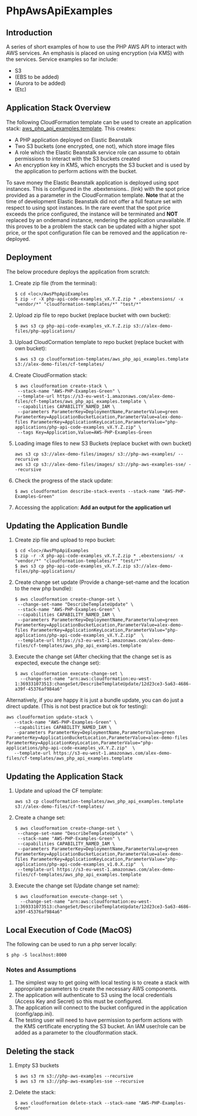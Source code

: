 # PhpAwsApiExamples
## Introduction
A series of short examples of how to use the PHP AWS API to interact with AWS services. An emphasis is placed on using encryption (via KMS) with the services.  Service examples so far include:
* S3
* (EBS to be added)
* (Aurora to be added)
* (Etc)

## Application Stack Overview
The following CloudFormation template can be used to create an application stack:  [aws_php_api_examples.template](https://github.com/Alex-Burgess/AwsPhpApiExamples/blob/master/cloudformation-templates/aws_php_api_examples.template).  This creates:
* A PHP application deployed on Elastic Beanstalk
* Two S3 buckets (one encrypted, one not), which store image files
* A role which the Elastic Beanstalk service role can assume to obtain permissions to interact with the S3 buckets created
* An encryption key in KMS, which encrypts the S3 bucket and is used by the application to perform actions with the bucket.

To save money the Elastic Beanstalk application is deployed using spot instances. This is configured in the .ebextensions.. (link) with the spot price provided as a parameter in the CloudFormation template.  **Note** that at the time of development Elastic Beanstalk did not offer a full feature set with respect to using spot instances. In the rare event that the spot price exceeds the price configured, the instance will be terminated and **NOT** replaced by an ondemand instance, rendering the application unavailable.  If this proves to be a problem the stack can be updated with a higher spot price, or the spot configuration file can be removed and the application re-deployed.

## Deployment
The below procedure deploys the application from scratch:
1. Create zip file (from the terminal):
      ```
      $ cd <loc>/AwsPhpApiExamples
      $ zip -r -X php-api-code-examples_vX.Y.Z.zip * .ebextensions/ -x "vendor/*" "cloudformation-templates/*" "test/*"
      ```
1. Upload zip file to repo bucket (replace bucket with own bucket):
      ```
      $ aws s3 cp php-api-code-examples_vX.Y.Z.zip s3://alex-demo-files/php-applications/
      ```
1. Upload CloudCormation template to repo bucket (replace bucket with own bucket):
      ```
      $ aws s3 cp cloudformation-templates/aws_php_api_examples.template s3://alex-demo-files/cf-templates/
      ```
1. Create CloudFormation stack:
      ```
      $ aws cloudformation create-stack \
       --stack-name "AWS-PHP-Examples-Green" \
       --template-url https://s3-eu-west-1.amazonaws.com/alex-demo-files/cf-templates/aws_php_api_examples.template \
       --capabilities CAPABILITY_NAMED_IAM \
       --parameters ParameterKey=DeploymentName,ParameterValue=green ParameterKey=ApplicationBucketLocation,ParameterValue=alex-demo-files ParameterKey=ApplicationKeyLocation,ParameterValue="php-applications/php-api-code-examples_vX.Y.Z.zip" \
       --tags Key=Application,Value=AWS-PHP-Examples-Green
      ```
1. Loading image files to new S3 Buckets (replace bucket with own bucket)
      ```
      aws s3 cp s3://alex-demo-files/images/ s3://php-aws-examples/ --recursive
      aws s3 cp s3://alex-demo-files/images/ s3://php-aws-examples-sse/ --recursive
      ```
1. Check the progress of the stack update:
      ```
      $ aws cloudformation describe-stack-events --stack-name "AWS-PHP-Examples-Green"
      ```
1. Accessing the application:
**Add an output for the application url**

## Updating the Application Bundle
1. Create zip file and upload to repo bucket:
      ```
      $ cd <loc>/AwsPhpApiExamples
      $ zip -r -X php-api-code-examples_vX.Y.Z.zip * .ebextensions/ -x "vendor/*" "cloudformation-templates/*" "test/*"
      $ aws s3 cp php-api-code-examples_vX.Y.Z.zip s3://alex-demo-files/php-applications/
      ```
1. Create change set update (Provide a change-set-name and the location to the new php bundle):
      ```
      $ aws cloudformation create-change-set \
       --change-set-name "DescribeTemplateUpdate" \
       --stack-name "AWS-PHP-Examples-Green" \
       --capabilities CAPABILITY_NAMED_IAM \
       --parameters ParameterKey=DeploymentName,ParameterValue=green ParameterKey=ApplicationBucketLocation,ParameterValue=alex-demo-files ParameterKey=ApplicationKeyLocation,ParameterValue="php-applications/php-api-code-examples_vX.Y.Z.zip"  \
       --template-url https://s3-eu-west-1.amazonaws.com/alex-demo-files/cf-templates/aws_php_api_examples.template
      ```
1. Execute the change set (After checking that the change set is as expected, execute the change set):
      ```
      $ aws cloudformation execute-change-set \
        --change-set-name "arn:aws:cloudformation:eu-west-1:369331073513:changeSet/DescribeTemplateUpdate/12d23ce3-5a63-4686-a39f-45376af984a6"
      ```

Alternatively, if you are happy it is just a bundle update, you can do just a direct update.  (This is not best practice but ok for testing):
```
aws cloudformation update-stack \
   --stack-name "AWS-PHP-Examples-Green" \
   --capabilities CAPABILITY_NAMED_IAM \
   --parameters ParameterKey=DeploymentName,ParameterValue=green ParameterKey=ApplicationBucketLocation,ParameterValue=alex-demo-files ParameterKey=ApplicationKeyLocation,ParameterValue="php-applications/php-api-code-examples_vX.Y.Z.zip"  \
   --template-url https://s3-eu-west-1.amazonaws.com/alex-demo-files/cf-templates/aws_php_api_examples.template
```

## Updating the Application Stack
1. Update and upload the CF template:
      ```
      aws s3 cp cloudformation-templates/aws_php_api_examples.template s3://alex-demo-files/cf-templates/
      ```
1. Create a change set:
      ```
      $ aws cloudformation create-change-set \
       --change-set-name "DescribeTemplateUpdate" \
       --stack-name "AWS-PHP-Examples-Green" \
       --capabilities CAPABILITY_NAMED_IAM \
       --parameters ParameterKey=DeploymentName,ParameterValue=green ParameterKey=ApplicationBucketLocation,ParameterValue=alex-demo-files ParameterKey=ApplicationKeyLocation,ParameterValue="php-applications/php-api-code-examples_v1.0.X.zip"  \
       --template-url https://s3-eu-west-1.amazonaws.com/alex-demo-files/cf-templates/aws_php_api_examples.template
      ```
1. Execute the change set (Update change set name):
      ```
      $ aws cloudformation execute-change-set \
        --change-set-name "arn:aws:cloudformation:eu-west-1:369331073513:changeSet/DescribeTemplateUpdate/12d23ce3-5a63-4686-a39f-45376af984a6"
      ```

## Local Execution of Code (MacOS)
The following can be used to run a php server locally:
```
$ php -S localhost:8000
```

### Notes and Assumptions
1. The simplest way to get going with local testing is to create a stack with appropriate parameters to create the necessary AWS components.  
1. The application will authenticate to S3 using the local credentials (Access Key and Secret) so this must be configured.
1. The application will connect to the bucket configured in the application (config/app.ini).
1. The testing user will need to have permission to perform actions with the KMS certificate encrypting the S3 bucket.  An IAM user/role can be added as a parameter to the cloudformation stack.

## Deleting the stack
1. Empty S3 buckets
      ```
      $ aws s3 rm s3://php-aws-examples --recursive
      $ aws s3 rm s3://php-aws-examples-sse --recursive
      ```
1. Delete the stack:
      ```
      $ aws cloudformation delete-stack --stack-name "AWS-PHP-Examples-Green"
      ```
